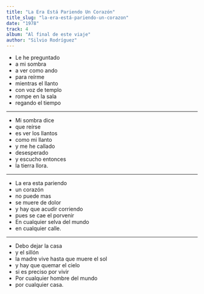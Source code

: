 ```yaml
---
title: "La Era Está Pariendo Un Corazón"
title_slug: "la-era-está-pariendo-un-corazon"
date: "1978"
track: 4
album: "Al final de este viaje"
author: "Silvio Rodríguez"
---
```


- Le he preguntado
- a mi sombra
- a ver como ando
- para reírme
- mientras el llanto
- con voz de templo
- rompe en la sala
- regando el tiempo

---

- Mi sombra dice
- que reírse
- es ver los llantos
- como mi llanto
- y me he callado
- desesperado
- y escucho entonces
- la tierra llora.

---

- La era esta pariendo
- un corazón
- no puede mas
- se muere de dolor
- y hay que acudir corriendo
- pues se cae el porvenir
- En cualquier selva del mundo
- en cualquier calle.

---

- Debo dejar la casa
- y el sillón
- la madre vive hasta que muere el sol
- y hay que quemar el cielo
- si es preciso por vivir
- Por cualquier hombre del mundo
- por cualquier casa.
